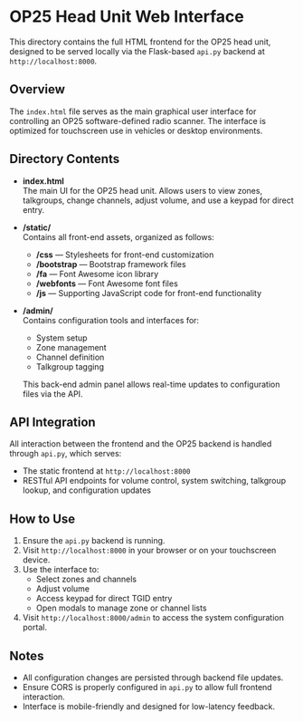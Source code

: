 # OP25 Head Unit Web Interface

This directory contains the full HTML frontend for the OP25 head unit, designed to be served locally via the Flask-based `api.py` backend at `http://localhost:8000`.

## Overview

The `index.html` file serves as the main graphical user interface for controlling an OP25 software-defined radio scanner. The interface is optimized for touchscreen use in vehicles or desktop environments.

## Directory Contents

- **index.html**  
  The main UI for the OP25 head unit. Allows users to view zones, talkgroups, change channels, adjust volume, and use a keypad for direct entry.

- **/static/**  
  Contains all front-end assets, organized as follows:
  - **/css** — Stylesheets for front-end customization
  - **/bootstrap** — Bootstrap framework files
  - **/fa** — Font Awesome icon library
  - **/webfonts** — Font Awesome font files
  - **/js** — Supporting JavaScript code for front-end functionality

- **/admin/**  
  Contains configuration tools and interfaces for:
  - System setup
  - Zone management
  - Channel definition
  - Talkgroup tagging

  This back-end admin panel allows real-time updates to configuration files via the API.

## API Integration

All interaction between the frontend and the OP25 backend is handled through `api.py`, which serves:
- The static frontend at `http://localhost:8000`
- RESTful API endpoints for volume control, system switching, talkgroup lookup, and configuration updates

## How to Use

1. Ensure the `api.py` backend is running.
2. Visit `http://localhost:8000` in your browser or on your touchscreen device.
3. Use the interface to:
   - Select zones and channels
   - Adjust volume
   - Access keypad for direct TGID entry
   - Open modals to manage zone or channel lists
4. Visit `http://localhost:8000/admin` to access the system configuration portal.

## Notes

- All configuration changes are persisted through backend file updates.
- Ensure CORS is properly configured in `api.py` to allow full frontend interaction.
- Interface is mobile-friendly and designed for low-latency feedback.
